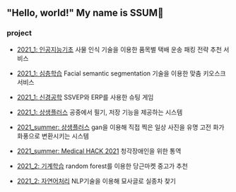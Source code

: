 ## "Hello, world!" My name is **SSUM**:sparkling_heart:

### **project**
- [2021_1: 인공지능기초](https://github.com/ChaeheePark/SMUS)
사물 인식 기술을 이용한 품목별 택배 운송 패킹 전략 추천 서비스

- [2021_1: 심층학습](https://github.com/ubeeni/sk_labs)
Facial semantic segmentation 기술을 이용한 맞춤 키오스크 서비스

- [2021_1: 신경공학](https://github.com/Neural-Engineering/Cheezebang)
SSVEP와 ERP를 사용한 슈팅 게임

- [2021_1: 상생플러스](https://github.com/youngseo0526/FingerBeam)
공중에서 필기, 저장 기능을 제공하는 시스템

- [2021_summer: 상생플러스](https://github.com/youngseo0526/Ganchanah)
gan을 이용해 직접 찍은 일상 사진을 유명 고전 화가 화풍으로 변환시키는 시스템

- [2021_summer: Medical HACK 2021](https://github.com/FEKimseongeun/NoonSokMal)
청각장애인을 위한 통역 

- [2021_2: 기계학습](https://github.com/An-Byeong-Seon/machine_learning)
random forest를 이용한 당근마켓 중고가 추천

- [2021_2: 자연어처리](https://github.com/hyunjoolee201910828/NLP_teamproject)
NLP기술을 이용해 묘사글로 실종차 찾기
